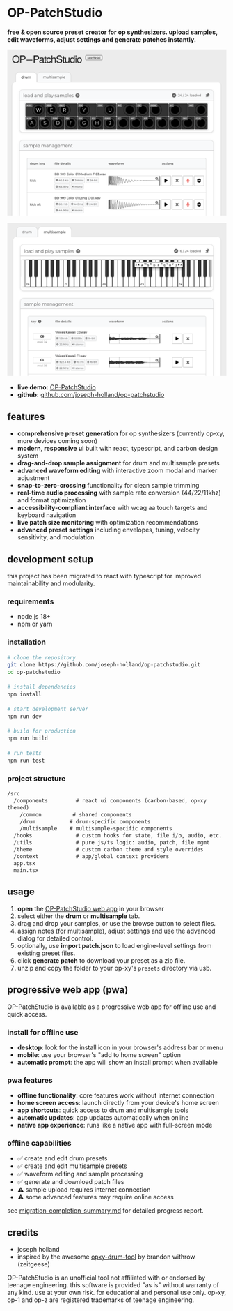 # OP-PatchStudio

**free & open source preset creator for op synthesizers. upload samples, edit waveforms, adjust settings and generate patches instantly.**

![op-patchstudio preview](public/assets/preview-image.png)


![OP-PatchStudio preview](public/assets/preview-image-2.png)

- **live demo:** [OP-PatchStudio](https://op-patch.studio/)
- **github:** [github.com/joseph-holland/op-patchstudio](https://github.com/joseph-holland/op-patchstudio)

## features

- **comprehensive preset generation** for op synthesizers (currently op-xy, more devices coming soon)
- **modern, responsive ui** built with react, typescript, and carbon design system  
- **drag-and-drop sample assignment** for drum and multisample presets
- **advanced waveform editing** with interactive zoom modal and marker adjustment
- **snap-to-zero-crossing** functionality for clean sample trimming
- **real-time audio processing** with sample rate conversion (44/22/11khz) and format optimization
- **accessibility-compliant interface** with wcag aa touch targets and keyboard navigation
- **live patch size monitoring** with optimization recommendations
- **advanced preset settings** including envelopes, tuning, velocity sensitivity, and modulation

## development setup

this project has been migrated to react with typescript for improved maintainability and modularity.

### requirements

- node.js 18+ 
- npm or yarn

### installation

```bash
# clone the repository
git clone https://github.com/joseph-holland/op-patchstudio.git
cd op-patchstudio

# install dependencies
npm install

# start development server
npm run dev

# build for production
npm run build

# run tests
npm run test
```

### project structure

```
/src
  /components         # react ui components (carbon-based, op-xy themed)
    /common          # shared components
    /drum           # drum-specific components
    /multisample    # multisample-specific components
  /hooks              # custom hooks for state, file i/o, audio, etc.
  /utils              # pure js/ts logic: audio, patch, file mgmt
  /theme              # custom carbon theme and style overrides
  /context            # app/global context providers
  app.tsx
  main.tsx
```

## usage

1. **open** the [OP-PatchStudio web app](https://op-patch.studio/) in your browser
2. select either the **drum** or **multisample** tab.
3. drag and drop your samples, or use the browse button to select files.
4. assign notes (for multisample), adjust settings and use the advanced dialog for detailed control.
5. optionally, use **import patch.json** to load engine-level settings from existing preset files.
6. click **generate patch** to download your preset as a zip file.
7. unzip and copy the folder to your op-xy's `presets` directory via usb.

## progressive web app (pwa)

OP-PatchStudio is available as a progressive web app for offline use and quick access.

### install for offline use

- **desktop**: look for the install icon in your browser's address bar or menu
- **mobile**: use your browser's "add to home screen" option
- **automatic prompt**: the app will show an install prompt when available

### pwa features

- **offline functionality**: core features work without internet connection
- **home screen access**: launch directly from your device's home screen
- **app shortcuts**: quick access to drum and multisample tools
- **automatic updates**: app updates automatically when online
- **native app experience**: runs like a native app with full-screen mode

### offline capabilities

- ✅ create and edit drum presets
- ✅ create and edit multisample presets  
- ✅ waveform editing and sample processing
- ✅ generate and download patch files
- ⚠️ sample upload requires internet connection
- ⚠️ some advanced features may require online access


see [migration_completion_summary.md](migration_completion_summary.md) for detailed progress report.

## credits

- joseph holland
- inspired by the awesome [opxy-drum-tool](https://buba447.github.io/opxy-drum-tool/) by brandon withrow (zeitgeese)

OP-PatchStudio is an unofficial tool not affiliated with or endorsed by teenage engineering.
this software is provided "as is" without warranty of any kind. use at your own risk. for educational and personal use only.
op-xy, op-1 and op-z are registered trademarks of teenage engineering.

